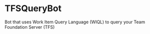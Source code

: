 # TFSQueryBot
Bot that uses Work Item Query Language (WIQL) to query your Team Foundation Server (TFS)
